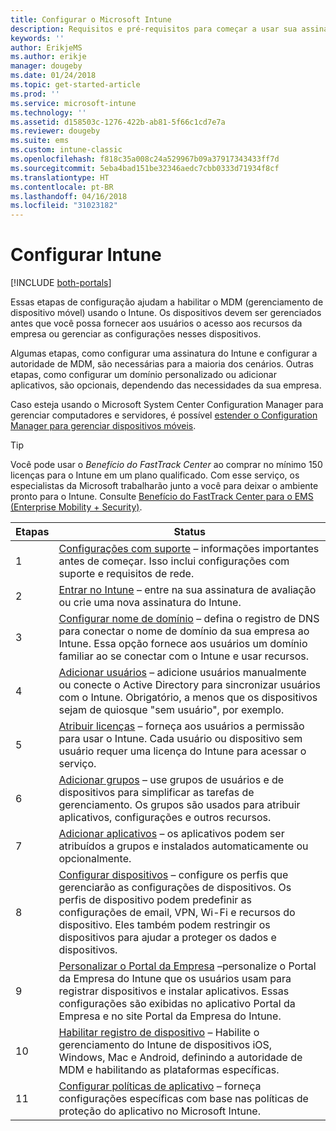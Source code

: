 ```yaml
---
title: Configurar o Microsoft Intune
description: Requisitos e pré-requisitos para começar a usar sua assinatura do Intune
keywords: ''
author: ErikjeMS
ms.author: erikje
manager: dougeby
ms.date: 01/24/2018
ms.topic: get-started-article
ms.prod: ''
ms.service: microsoft-intune
ms.technology: ''
ms.assetid: d158503c-1276-422b-ab81-5f66c1cd7e7a
ms.reviewer: dougeby
ms.suite: ems
ms.custom: intune-classic
ms.openlocfilehash: f818c35a008c24a529967b09a37917343433ff7d
ms.sourcegitcommit: 5eba4bad151be32346aedc7cbb0333d71934f8cf
ms.translationtype: HT
ms.contentlocale: pt-BR
ms.lasthandoff: 04/16/2018
ms.locfileid: "31023182"
---
```

# <a name="set-up-intune"></a>Configurar Intune

[!INCLUDE [both-portals](./includes/note-for-both-portals.md)]

Essas etapas de configuração ajudam a habilitar o MDM (gerenciamento de dispositivo móvel) usando o Intune. Os dispositivos devem ser gerenciados antes que você possa fornecer aos usuários o acesso aos recursos da empresa ou gerenciar as configurações nesses dispositivos.

Algumas etapas, como configurar uma assinatura do Intune e configurar a autoridade de MDM, são necessárias para a maioria dos cenários. Outras etapas, como configurar um domínio personalizado ou adicionar aplicativos, são opcionais, dependendo das necessidades da sua empresa.

Caso esteja usando o Microsoft System Center Configuration Manager para gerenciar computadores e servidores, é possível [estender o Configuration Manager para gerenciar dispositivos móveis](https://docs.microsoft.com/sccm/mdm/understand/choose-between-standalone-intune-and-hybrid-mobile-device-management).

>[!TIP]
>Você pode usar o *Benefício do FastTrack Center* ao comprar no mínimo 150 licenças para o Intune em um plano qualificado. Com esse serviço, os especialistas da Microsoft trabalharão junto a você para deixar o ambiente pronto para o Intune. Consulte [Benefício do FastTrack Center para o EMS (Enterprise Mobility + Security)](https://docs.microsoft.com/enterprise-mobility-security/Solutions/enterprise-mobility-fasttrack-program).



| Etapas |                                                                                                                       Status                                                                                                                       |
|-------|----------------------------------------------------------------------------------------------------------------------------------------------------------------------------------------------------------------------------------------------------|
|   1   |                                        [Configurações com suporte](supported-devices-browsers.md) – informações importantes antes de começar. Isso inclui configurações com suporte e requisitos de rede.                                         |
|   2   |                                                                 [Entrar no Intune](account-sign-up.md) – entre na sua assinatura de avaliação ou crie uma nova assinatura do Intune.                                                                  |
|   3   |                [Configurar nome de domínio](custom-domain-name-configure.md) – defina o registro de DNS para conectar o nome de domínio da sua empresa ao Intune. Essa opção fornece aos usuários um domínio familiar ao se conectar com o Intune e usar recursos.                |
|   4   |                                   [Adicionar usuários](users-add.md) – adicione usuários manualmente ou conecte o Active Directory para sincronizar usuários com o Intune. Obrigatório, a menos que os dispositivos sejam de quiosque "sem usuário", por exemplo.                                    |
|   5   |                                            [Atribuir licenças](licenses-assign.md) – forneça aos usuários a permissão para usar o Intune. Cada usuário ou dispositivo sem usuário requer uma licença do Intune para acessar o serviço.                                             |
|   6   |                                               [Adicionar grupos](groups-add.md) – use grupos de usuários e de dispositivos para simplificar as tarefas de gerenciamento. Os grupos são usados para atribuir aplicativos, configurações e outros recursos.                                                |
|   7   |                                                                        [Adicionar aplicativos](apps-add.md) – os aplicativos podem ser atribuídos a grupos e instalados automaticamente ou opcionalmente.                                                                         |
|   8   | [Configurar dispositivos](device-profiles.md) – configure os perfis que gerenciarão as configurações de dispositivos. Os perfis de dispositivo podem predefinir as configurações de email, VPN, Wi-Fi e recursos do dispositivo. Eles também podem restringir os dispositivos para ajudar a proteger os dados e dispositivos. |
|   9   |       [Personalizar o Portal da Empresa](company-portal-app.md) –personalize o Portal da Empresa do Intune que os usuários usam para registrar dispositivos e instalar aplicativos. Essas configurações são exibidas no aplicativo Portal da Empresa e no site Portal da Empresa do Intune.       |
|  10   |                                [Habilitar registro de dispositivo](mdm-authority-set.md) – Habilite o gerenciamento do Intune de dispositivos iOS, Windows, Mac e Android, definindo a autoridade de MDM e habilitando as plataformas específicas.                                 |
|  11   |                                                        [Configurar políticas de aplicativo](app-protection-policy.md) – forneça configurações específicas com base nas políticas de proteção do aplicativo no Microsoft Intune.                                                         |

